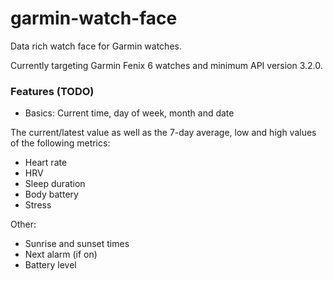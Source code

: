 # garmin-watch-face

Data rich watch face for Garmin watches.

Currently targeting Garmin Fenix 6 watches and minimum API version 3.2.0.

### Features (TODO)

-   Basics: Current time, day of week, month and date

The current/latest value as well as the 7-day average, low and high values of the following metrics:

-   Heart rate
-   HRV
-   Sleep duration
-   Body battery
-   Stress

Other:

-   Sunrise and sunset times
-   Next alarm (if on)
-   Battery level

